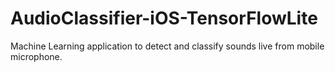 # AudioClassifier-iOS-TensorFlowLite
Machine Learning application to detect and classify sounds live from mobile microphone.
